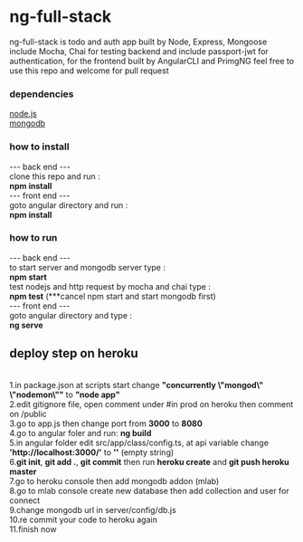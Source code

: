 # ng-full-stack
ng-full-stack is todo and auth app built by Node, Express, Mongoose include Mocha, Chai for testing backend and include passport-jwt for authentication, for the frontend built by AngularCLI and PrimgNG feel free to use this repo and welcome for pull request

### dependencies
[node.js](https://nodejs.org "ttps://nodejs.org")
<br>[mongodb](https://www.mongodb.com "https://www.mongodb.com/")

### how to install
--- back end ---
<br>clone this repo and run : <br>**npm install**
<br>--- front end ---
<br>goto angular directory and run : <br>**npm install**

### how to run
--- back end ---
<br>to start server and mongodb server type : <br>**npm start**
<br>test nodejs and http request by mocha and chai type : <br>**npm test**  (***cancel npm start and start mongodb first)
<br>--- front end ---
<br>goto angular directory and type : <br>**ng serve**

## deploy step on heroku
<br>1.in package.json at scripts start change **"concurrently \\"mongod\\" \\"nodemon\\""** to **"node app"**
<br>2.edit gitignore file, open comment under #in prod on heroku then comment on /public
<br>3.go to app.js then change port from **3000** to **8080**
<br>4.go to angular foler and run: **ng build**
<br>5.in angular folder edit src/app/class/config.ts, at api variable change **'http://localhost:3000/'** to **''** (empty string)
<br>6.**git init**, **git add .**, **git commit** then run **heroku create** and **git push heroku master**
<br>7.go to heroku console then add mongodb addon (mlab)
<br>8.go to mlab console create new database then add collection and user for connect
<br>9.change mongodb url in server/config/db.js
<br>10.re commit your code to heroku again
<br>11.finish now
